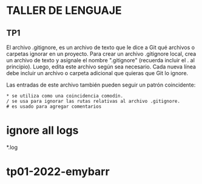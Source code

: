 # TALLER DE LENGUAJE

## TP1

El archivo .gitignore, es un archivo de texto que le dice a Git qué archivos o carpetas ignorar en un proyecto.
Para crear un archivo .gitignore local, crea un archivo de texto y asígnale el nombre ".gitignore" (recuerda incluir el . al principio). Luego, edita este archivo según sea necesario. Cada nueva línea debe incluir un archivo o carpeta adicional que quieras que Git lo ignore.

  Las entradas de este archivo también pueden seguir un patrón coincidente:

    * se utiliza como una coincidencia comodín.
    / se usa para ignorar las rutas relativas al archivo .gitignore.
    # es usado para agregar comentarios



# ignore all logs
*.log




# tp01-2022-emybarr
